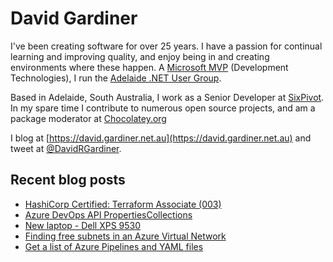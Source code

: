 # David Gardiner

I've been creating software for over 25 years. I have a passion for continual learning and improving quality, and enjoy being in and creating environments where these happen. A [Microsoft MVP](https://mvp.microsoft.com/en-us/PublicProfile/5001655) (Development Technologies), I run the [Adelaide .NET User Group](https://www.adnug.net).

Based in Adelaide, South Australia, I work as a Senior Developer at [SixPivot](https://www.sixpivot.com.au). In my spare time I contribute to numerous open source projects, and am a package moderator at [Chocolatey.org](https://chocolatey.org)

I blog at [https://david.gardiner.net.au](https://david.gardiner.net.au) and tweet at [@DavidRGardiner](https://twitter.com/DavidRGardiner).

## Recent blog posts

<!--START_SECTION:posts-->
* [HashiCorp Certified: Terraform Associate (003)](https:&#x2F;&#x2F;david.gardiner.net.au&#x2F;2023&#x2F;07&#x2F;passed-terraform-associate.html)
* [Azure DevOps API PropertiesCollections](https:&#x2F;&#x2F;david.gardiner.net.au&#x2F;2023&#x2F;06&#x2F;propertycollection.html)
* [New laptop - Dell XPS 9530](https:&#x2F;&#x2F;david.gardiner.net.au&#x2F;2023&#x2F;04&#x2F;new-laptop.html)
* [Finding free subnets in an Azure Virtual Network](https:&#x2F;&#x2F;david.gardiner.net.au&#x2F;2023&#x2F;04&#x2F;find-freesubnets.html)
* [Get a list of Azure Pipelines and YAML files](https:&#x2F;&#x2F;david.gardiner.net.au&#x2F;2023&#x2F;02&#x2F;list-azure-pipelines-and-yaml.html)
<!--END_SECTION:posts-->
